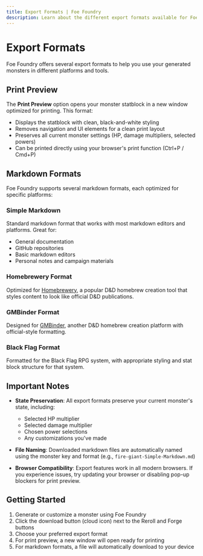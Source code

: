 ```yaml
---
title: Export Formats | Foe Foundry
description: Learn about the different export formats available for Foe Foundry monsters
---
```


# Export Formats

Foe Foundry offers several export formats to help you use your generated monsters in different platforms and tools.

## Print Preview

The **Print Preview** option opens your monster statblock in a new window optimized for printing. This format:

- Displays the statblock with clean, black-and-white styling
- Removes navigation and UI elements for a clean print layout
- Preserves all current monster settings (HP, damage multipliers, selected powers)
- Can be printed directly using your browser's print function (Ctrl+P / Cmd+P)

## Markdown Formats

Foe Foundry supports several markdown formats, each optimized for specific platforms:

### Simple Markdown
Standard markdown format that works with most markdown editors and platforms. Great for:
- General documentation
- GitHub repositories
- Basic markdown editors
- Personal notes and campaign materials

### Homebrewery Format
Optimized for [Homebrewery](https://homebrewery.naturalcrit.com/), a popular D&D homebrew creation tool that styles content to look like official D&D publications.

### GMBinder Format  
Designed for [GMBinder](https://www.gmbinder.com/), another D&D homebrew creation platform with official-style formatting.

### Black Flag Format
Formatted for the Black Flag RPG system, with appropriate styling and stat block structure for that system.

## Important Notes

- **State Preservation**: All export formats preserve your current monster's state, including:
  - Selected HP multiplier
  - Selected damage multiplier  
  - Chosen power selections
  - Any customizations you've made

- **File Naming**: Downloaded markdown files are automatically named using the monster key and format (e.g., `fire-giant-Simple-Markdown.md`)

- **Browser Compatibility**: Export features work in all modern browsers. If you experience issues, try updating your browser or disabling pop-up blockers for print preview.

## Getting Started

1. Generate or customize a monster using Foe Foundry
2. Click the download button (cloud icon) next to the Reroll and Forge buttons  
3. Choose your preferred export format
4. For print preview, a new window will open ready for printing
5. For markdown formats, a file will automatically download to your device
